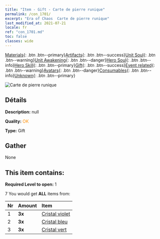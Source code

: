 ```yaml
---
title: "Item - Gift - Carte de pierre runique"
permalink: /con_1701/
excerpt: "Era of Chaos  Carte de pierre runique"
last_modified_at: 2021-07-21
locale: fr
ref: "con_1701.md"
toc: false
classes: wide
---
```

 [Materials](/ItemsFR/){: .btn .btn--primary}[Artifacts](/ItemsFR/Artifacts/){: .btn .btn--success}[Unit Soul](/ItemsFR/UnitSoul/){: .btn .btn--warning}[Unit Awakening](/ItemsFR/UnitAwakening/){: .btn .btn--danger}[Hero Soul](/ItemsFR/HeroSoul/){: .btn .btn--info}[Hero Skill](/ItemsFR/HeroSkill/){: .btn .btn--primary}[Gift](/ItemsFR/Gift/){: .btn .btn--success}[Event related](/ItemsFR/Events/){: .btn .btn--warning}[Avatars](/ItemsFR/Avatars/){: .btn .btn--danger}[Consumables](/ItemsFR/Consumables/){: .btn .btn--info}[Unknown](/ItemsFR/Unknown/){: .btn .btn--primary}

 ![Carte de pierre runique](/images/t/i_907317.png)

## Détails
 **Description:** null

 **Quality:** <span style="color: #FF8C00">OK</span>

 **Type:** Gift

## Gather

  None

## This item contains:

 **Required Level to open:** 1

 7 You would get **ALL** items  from:

  | Nr | Amount |     Item    |
  |:---|:-------|:------------|
  | 1 |  **3x** | [Cristal violet](/ItemsFR/con_720/) |  | 
  | 2 |  **3x** | [Cristal bleu](/ItemsFR/con_716/) |  | 
  | 3 |  **3x** | [Cristal vert](/ItemsFR/con_711/) |  | 

